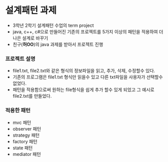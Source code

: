 # 설계패턴 과제
- 3학년 2학기 설계패턴 수업의 term project
- java, c++, c#으로 만들어진 기존의 프로젝트를 5가지 이상의 패턴을 적용하여 더 나은 설계로 바꾸기
- 친구(__허OO__)의 java 과제를 받아서 프로젝트 진행

### 프로젝트 설명
- file1.txt, file2.txt와 같은 형식의 정보파일을 읽고, 추가, 삭제, 수정할수 있다.
- 기존의 프로그램은 file1.txt 형식만 읽을수 있고 다른 txt파일을 사용자가 선택할수 없었다.
- 패턴을 적용함으로써 원하는 file형식을 쉽게 추가 할수 있게 되었고 그 예시로 file2.txt를 만들었다.

### 적용한 패턴
- mvc 패턴
- observer 패턴
- strategy 패턴
- factory 패턴
- state 패턴
- mediator 패턴

